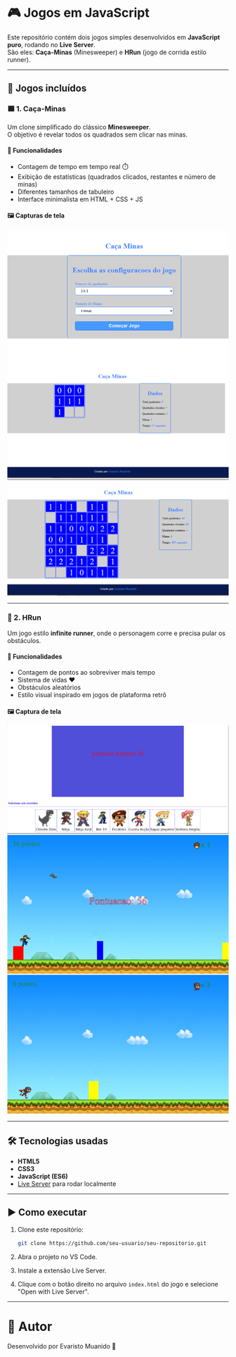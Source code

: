 # 🎮 Jogos em JavaScript

Este repositório contém dois jogos simples desenvolvidos em **JavaScript puro**, rodando no **Live Server**.  
São eles: **Caça-Minas** (Minesweeper) e **HRun** (jogo de corrida estilo runner).

---

## 📌 Jogos incluídos

### 🟦 1. Caça-Minas
Um clone simplificado do clássico **Minesweeper**.  
O objetivo é revelar todos os quadrados sem clicar nas minas.

#### 🚀 Funcionalidades
- Contagem de tempo em tempo real ⏱️  
- Exibição de estatísticas (quadrados clicados, restantes e número de minas)  
- Diferentes tamanhos de tabuleiro  
- Interface minimalista em HTML + CSS + JS  

#### 🖼️ Capturas de tela
![Caça Minas](./mines1.PNG)  
![Caça Minas](./mines2.PNG)  
![Caça Minas - Jogo em andamento](./mines3.PNG)  

---

### 🏃 2. HRun
Um jogo estilo **infinite runner**, onde o personagem corre e precisa pular os obstáculos.  

#### 🚀 Funcionalidades
- Contagem de pontos ao sobreviver mais tempo  
- Sistema de vidas ❤️  
- Obstáculos aleatórios  
- Estilo visual inspirado em jogos de plataforma retrô  

#### 🖼️ Captura de tela
![HRun](./hrun1.PNG)  
![HRun](./hrun2.png)  
![HRun](./hrun3.png)  

---

## 🛠️ Tecnologias usadas
- **HTML5**  
- **CSS3**  
- **JavaScript (ES6)**  
- [Live Server](https://marketplace.visualstudio.com/items?itemName=ritwickdey.LiveServer) para rodar localmente  

---

## ▶️ Como executar
1. Clone este repositório:  
   ```bash
   git clone https://github.com/seu-usuario/seu-repositorio.git
2. Abra o projeto no VS Code.

3. Instale a extensão Live Server.

4. Clique com o botão direito no arquivo `index.html` do jogo e selecione "Open with Live Server".

---
# 👤 Autor

Desenvolvido por Evaristo Muanido 🚀